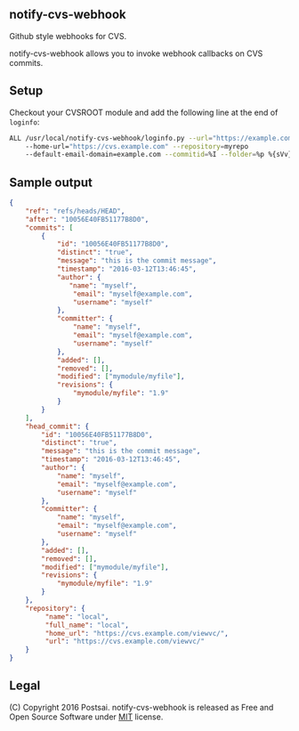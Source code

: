 notify-cvs-webhook
-
Github style webhooks for CVS.

notify-cvs-webhook allows you to invoke webhook callbacks on CVS commits.

Setup
-
Checkout your CVSROOT module and add the following line at the end of `loginfo`:

``` bash
ALL /usr/local/notify-cvs-webhook/loginfo.py --url="https://example.com/webhook" 
    --home-url="https://cvs.example.com" --repository=myrepo 
    --default-email-domain=example.com --commitid=%I --folder=%p %{sVv}
``` 


Sample output
-

``` json
{
    "ref": "refs/heads/HEAD",
    "after": "10056E40FB51177B8D0",
    "commits": [
        {
            "id": "10056E40FB51177B8D0",
            "distinct": "true",
            "message": "this is the commit message",
            "timestamp": "2016-03-12T13:46:45",
            "author": {
               "name": "myself",
                "email": "myself@example.com",
                "username": "myself"
            },
            "committer": {
                "name": "myself",
                "email": "myself@example.com",
                "username": "myself"
            },
            "added": [],
            "removed": [],
            "modified": ["mymodule/myfile"],
            "revisions": {
                "mymodule/myfile": "1.9"
            }
        }
    ],
    "head_commit": {
        "id": "10056E40FB51177B8D0",
        "distinct": "true",
        "message": "this is the commit message",
        "timestamp": "2016-03-12T13:46:45",
        "author": {
            "name": "myself",
            "email": "myself@example.com",
            "username": "myself"
        },
        "committer": {
            "name": "myself",
            "email": "myself@example.com",
            "username": "myself"
        },
        "added": [],
        "removed": [],
        "modified": ["mymodule/myfile"],
        "revisions": {
            "mymodule/myfile": "1.9"
        }
    },
    "repository": {
         "name": "local",
         "full_name": "local",
         "home_url": "https://cvs.example.com/viewvc/",
         "url": "https://cvs.example.com/viewvc/"
    }
}
```

Legal
-
(C) Copyright 2016 Postsai. notify-cvs-webhook is released as Free and Open Source Software under [MIT](https://raw.githubusercontent.com/postsai/postsai/master/LICENSE.txt) license.
